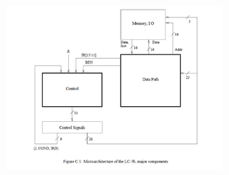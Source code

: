 ![](https://github.com/isaiMercado/Digital-Systems-Class-Projects/blob/master/Lab12/report/Images/lc3_main_components.PNG)
